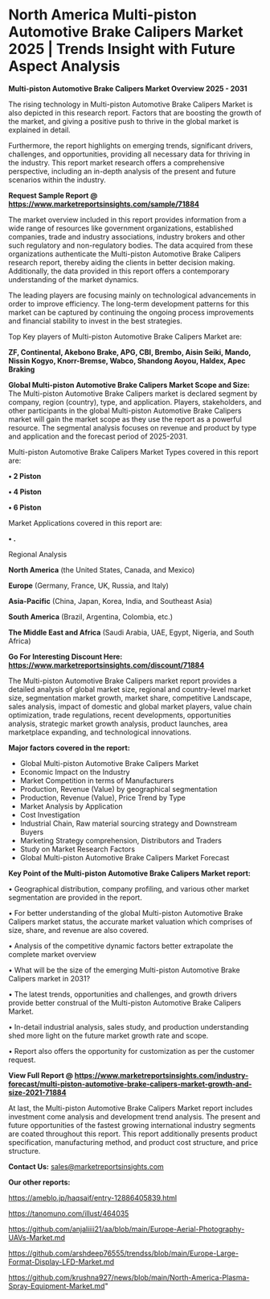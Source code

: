 # North America Multi-piston Automotive Brake Calipers Market 2025 | Trends Insight with Future Aspect Analysis

<Strong> Multi-piston Automotive Brake Calipers Market Overview 2025 - 2031</strong>

The rising technology in Multi-piston Automotive Brake Calipers Market is also depicted in this research report. Factors that are boosting the growth of the market, and giving a positive push to thrive in the global market is explained in detail.

Furthermore, the report highlights on emerging trends, significant drivers, challenges, and opportunities, providing all necessary data for thriving in the industry. This report market research offers a comprehensive perspective, including an in-depth analysis of the present and future scenarios within the industry.

<strong>Request Sample Report @ <a href=https://www.marketreportsinsights.com/sample/71884>https://www.marketreportsinsights.com/sample/71884</a></strong>

The market overview included in this report provides information from a wide range of resources like government organizations, established companies, trade and industry associations, industry brokers and other such regulatory and non-regulatory bodies. The data acquired from these organizations authenticate the Multi-piston Automotive Brake Calipers research report, thereby aiding the clients in better decision making. Additionally, the data provided in this report offers a contemporary understanding of the market dynamics.

The leading players are focusing mainly on technological advancements in order to improve efficiency. The long-term development patterns for this market can be captured by continuing the ongoing process improvements and financial stability to invest in the best strategies.

Top Key players of Multi-piston Automotive Brake Calipers Market are:

<strong>ZF, Continental, Akebono Brake, APG, CBI, Brembo, Aisin Seiki, Mando, Nissin Kogyo, Knorr-Bremse, Wabco, Shandong Aoyou, Haldex, Apec Braking</strong>

<strong><b>Global Multi-piston Automotive Brake Calipers Market Scope and Size:</b></strong>
The Multi-piston Automotive Brake Calipers market is declared segment by company, region (country), type, and application. Players, stakeholders, and other participants in the global Multi-piston Automotive Brake Calipers market will gain the market scope as they use the report as a powerful resource. The segmental analysis focuses on revenue and product by type and application and the forecast period of 2025-2031.

Multi-piston Automotive Brake Calipers Market Types covered in this report are:

<strong>• 2 Piston

• 4 Piston

• 6 Piston</strong>

Market Applications covered in this report are:

<strong>• .</strong> 

Regional Analysis

<strong>North America</strong> (the United States, Canada, and Mexico)

<strong>Europe</strong> (Germany, France, UK, Russia, and Italy)

<strong>Asia-Pacific</strong> (China, Japan, Korea, India, and Southeast Asia)

<strong>South America</strong> (Brazil, Argentina, Colombia, etc.)

<strong>The Middle East and Africa</strong> (Saudi Arabia, UAE, Egypt, Nigeria, and South Africa)

<strong>Go For Interesting Discount Here: <a href=https://www.marketreportsinsights.com/discount/71884>https://www.marketreportsinsights.com/discount/71884</a></strong>

The Multi-piston Automotive Brake Calipers market report provides a detailed analysis of global market size, regional and country-level market size, segmentation market growth, market share, competitive Landscape, sales analysis, impact of domestic and global market players, value chain optimization, trade regulations, recent developments, opportunities analysis, strategic market growth analysis, product launches, area marketplace expanding, and technological innovations.

<strong><b>Major factors covered in the report:</b></strong>
<ul>
  <li>Global Multi-piston Automotive Brake Calipers Market </li>
  <li>Economic Impact on the Industry</li>
  <li>Market Competition in terms of Manufacturers</li>
  <li>Production, Revenue (Value) by geographical segmentation</li>
  <li>Production, Revenue (Value), Price Trend by Type</li>
  <li>Market Analysis by Application</li>
  <li>Cost Investigation</li>
  <li>Industrial Chain, Raw material sourcing strategy and Downstream Buyers</li>
  <li>Marketing Strategy comprehension, Distributors and Traders</li>
  <li>Study on Market Research Factors</li>
  <li>Global Multi-piston Automotive Brake Calipers Market Forecast</li>
</ul>

<strong><b>Key Point of the Multi-piston Automotive Brake Calipers Market report:</b></strong>

• Geographical distribution, company profiling, and various other market segmentation are provided in the report.

• For better understanding of the global Multi-piston Automotive Brake Calipers market status, the accurate market valuation which comprises of size, share, and revenue are also covered.

• Analysis of the competitive dynamic factors better extrapolate the complete market overview

• What will be the size of the emerging Multi-piston Automotive Brake Calipers market in 2031?

• The latest trends, opportunities and challenges, and growth drivers provide better construal of the Multi-piston Automotive Brake Calipers Market.

• In-detail industrial analysis, sales study, and production understanding shed more light on the future market growth rate and scope.

• Report also offers the opportunity for customization as per the customer request.

<strong><b>View Full Report @ <a href=https://www.marketreportsinsights.com/industry-forecast/multi-piston-automotive-brake-calipers-market-growth-and-size-2021-71884>https://www.marketreportsinsights.com/industry-forecast/multi-piston-automotive-brake-calipers-market-growth-and-size-2021-71884</a></b></strong>


At last, the Multi-piston Automotive Brake Calipers Market report includes investment come analysis and development trend analysis. The present and future opportunities of the fastest growing international industry segments are coated throughout this report. This report additionally presents product specification, manufacturing method, and product cost structure, and price structure.

<strong>Contact Us:</strong>
sales@marketreportsinsights.com

<strong>Our other reports:</strong>

<a href=https://ameblo.jp/haqsaif/entry-12886405839.html>https://ameblo.jp/haqsaif/entry-12886405839.html</a>

<a href=https://tanomuno.com/illust/464035>https://tanomuno.com/illust/464035</a>

<a href=https://github.com/anjaliiii21/aa/blob/main/Europe-Aerial-Photography-UAVs-Market.md>https://github.com/anjaliiii21/aa/blob/main/Europe-Aerial-Photography-UAVs-Market.md</a>

<a href=https://github.com/arshdeep76555/trendss/blob/main/Europe-Large-Format-Display-LFD-Market.md>https://github.com/arshdeep76555/trendss/blob/main/Europe-Large-Format-Display-LFD-Market.md</a>

<a href=https://github.com/krushna927/news/blob/main/North-America-Plasma-Spray-Equipment-Market.md>https://github.com/krushna927/news/blob/main/North-America-Plasma-Spray-Equipment-Market.md</a>"
